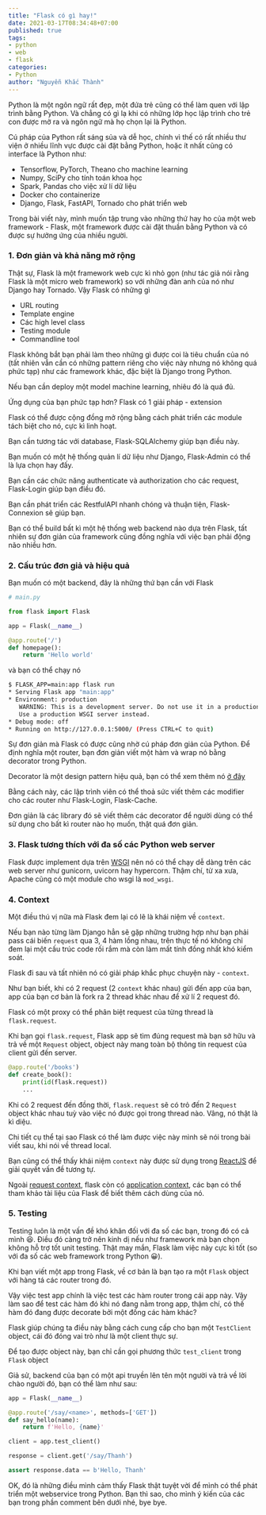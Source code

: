 ```yaml
---
title: "Flask có gì hay!"
date: 2021-03-17T08:34:48+07:00
published: true
tags:
- python
- web
- flask
categories:
- Python
author: "Nguyễn Khắc Thành"
---
```


Python là một ngôn ngữ rất đẹp, một đứa trẻ cũng có thể làm quen với lập trình bằng Python. Và chẳng có gì lạ khi có những lớp học lập trình cho trẻ con được mở ra và ngôn ngữ mà họ chọn lại là Python.

<!--more-->

Cú pháp của Python rất sáng sủa và dễ học, chính vì thế có rất nhiều thư viện ở nhiều lĩnh vực được cài đặt bằng Python, hoặc ít nhất cũng có interface là Python như:

- Tensorflow, PyTorch, Theano cho machine learning
- Numpy, SciPy cho tính toán khoa học
- Spark, Pandas cho việc xử lí dữ liệu
- Docker cho containerize
- Django, Flask, FastAPI, Tornado cho phát triển web

Trong bài viết này, mình muốn tập trung vào những thứ hay ho của một web framework - Flask, một framework được cài đặt thuần bằng Python và có được sự hưởng ứng của nhiều người.


### 1. Đơn giản và khả năng mở rộng

Thật sự, Flask là một framework web cực kì nhỏ gọn (như tác giả nói rằng Flask là một micro web framework) so với những đàn anh của nó như Django hay Tornado. Vậy Flask có những gì

- URL routing
- Template engine
- Các high level class
- Testing module
- Commandline tool

Flask không bắt bạn phải làm theo những gì được coi là tiêu chuẩn của nó (tất nhiên vẫn cần có những pattern riêng cho việc này nhưng nó không quá phức tạp) như các framework khác, đặc biệt là Django trong Python.

Nếu bạn cần deploy một model machine learning, nhiêu đó là quá đủ.

Ứng dụng của bạn phức tạp hơn? Flask có 1 giải pháp - extension

Flask có thể được cộng đồng mở rộng bằng cách phát triển các module tách biệt cho nó, cực kì linh hoạt.

Bạn cần tương tác với database, Flask-SQLAlchemy giúp bạn điều này.

Bạn muốn có một hệ thống quản lí dữ liệu như Django, Flask-Admin có thể là lựa chọn hay đấy.

Bạn cần các chức năng authenticate và authorization cho các request, Flask-Login giúp bạn điều đó.

Bạn cần phát triển các RestfulAPI nhanh chóng và thuận tiện, Flask-Connexion sẽ giúp bạn.

Bạn có thể build bất kì một hệ thống web backend nào dựa trên Flask, tất nhiên sự đơn giản của framework cũng đồng nghĩa với việc bạn phải động não nhiều hơn.

### 2. Cấu trúc đơn giả và hiệu quả

Bạn muốn có một backend, đây là những thứ bạn cần với Flask

```python
# main.py

from flask import Flask

app = Flask(__name__)

@app.route('/')
def homepage():
	return 'Hello world'
```

và bạn có thể chạy nó

```sh
$ FLASK_APP=main:app flask run
* Serving Flask app "main:app"
* Environment: production
   WARNING: This is a development server. Do not use it in a production deployment.
   Use a production WSGI server instead.
* Debug mode: off
* Running on http://127.0.0.1:5000/ (Press CTRL+C to quit)
```

Sự đơn giản mà Flask có được cũng nhờ cú pháp đơn giản của Python. Để định nghĩa một router, bạn đơn giản viết một hàm và wrap nó bằng decorator trong Python.

Decorator là một design pattern hiệu quả, bạn có thể xem thêm nó [ở đây](https://en.wikipedia.org/wiki/Decorator_pattern)

Bằng cách này, các lập trình viên có thể thoả sức viết thêm các modifier cho các router như Flask-Login, Flask-Cache.

Đơn giản là các library đó sẽ viết thêm các decorator để người dùng có thể sử dụng cho bất kì router nào họ muốn, thật quá đơn giản.

### 3. Flask tương thích với đa số các Python web server

Flask được implement dựa trên [WSGI](https://wsgi.readthedocs.io/en/latest/what.html) nên nó có thể chạy dễ dàng trên các web server như gunicorn, uvicorn hay hypercorn. Thậm chí, từ xa xưa, Apache cũng có một module cho wsgi là `mod_wsgi`.


### 4. Context

Một điều thú vị nữa mà Flask đem lại có lẽ là khái niệm về `context`.

Nếu bạn nào từng làm Django hẳn sẽ gặp những trường hợp như bạn phải pass cái biến `request` qua 3, 4 hàm lồng nhau, trên thực tế nó không chỉ đem lại một cấu trúc code rối rắm mà còn làm mất tính đồng nhất khó kiểm soát.

Flask đi sau và tất nhiên nó có giải pháp khắc phục chuyện này - `context`.

Như bạn biết, khi có 2 request (2 `context` khác nhau) gửi đến app của bạn, app của bạn cơ bản là fork ra 2 thread khác nhau để xử lí 2 request đó.

Flask có một proxy có thể phân biệt request của từng thread là `flask.request`.

Khi bạn gọi `flask.request`, Flask app sẽ tìm đúng request mà bạn sở hữu và trả về một `Request` object, object này mang toàn bộ thông tin request của client gửi đến server.

```python
@app.route('/books')
def create_book():
	print(id(flask.request))
	...
```

Khi có 2 request đến đồng thời, `flask.request` sẽ có trỏ đến 2 `Request` object khác nhau tuỳ vào việc nó được gọi trong thread nào. Vâng, nó thật là kì diệu.

Chi tiết cụ thể tại sao Flask có thể làm được việc này mình sẽ nói trong bài viết sau, khi nói về thread local.

Bạn cũng có thể thấy khái niệm `context` này được sử dụng trong [ReactJS](https://reactjs.org/docs/context.html) để giải quyết vấn đề tương tự.

Ngoài [request context](https://flask.palletsprojects.com/en/1.1.x/reqcontext/), flask còn có [application context](https://flask.palletsprojects.com/en/1.1.x/appcontext/), các bạn có thể tham khảo tài liệu của Flask để biết thêm cách dùng của nó.

### 5. Testing

Testing luôn là một vấn đề khó khăn đối với đa số các bạn, trong đó có cả mình 😆. Điều đó càng trở nên kinh dị nếu như framework mà bạn chọn không hỗ trợ tốt unit testing. Thật may mắn, Flask làm việc này cực kì tốt (so với đa số các web framework trong Python 😀).

Khi bạn viết một app trong Flask, về cơ bản là bạn tạo ra một `Flask` object với hàng tá các router trong đó.

Vậy việc test app chính là việc test các hàm router trong cái app này. Vậy làm sao để test các hàm đó khi nó đang nằm trong app, thậm chí, có thế hàm đó đang được decorate bởi một đống các hàm khác?

Flask giúp chúng ta điều này bằng cách cung cấp cho bạn một `TestClient` object, cái đó đóng vai trò như là một client thực sự.

Để tạo được object này, bạn chỉ cần gọi phương thức `test_client` trong `Flask` object

Giả sử, backend của bạn có một api truyền lên tên một người và trả về lời chào người đó, bạn có thể làm như sau:

```python
app = Flask(__name__)

@app.route('/say/<name>', methods=['GET'])
def say_hello(name):
	return f'Hello, {name}'

client = app.test_client()

response = client.get('/say/Thanh')

assert response.data == b'Hello, Thanh'
```

OK, đó là những điều mình cảm thấy Flask thật tuyệt vời để mình có thể phát triển một webservice trong Python. Bạn thì sao, cho mình ý kiến của các bạn trong phần comment bên dưới nhé, bye bye.
